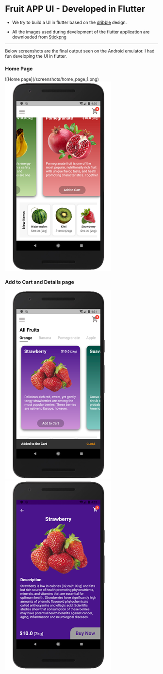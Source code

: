 # Fruit APP UI - Developed in Flutter

- We try to build a UI in flutter based on the [dribble](https://dribbble.com/shots/6439039-Fruit-App) design.

- All the images used during development of the flutter application are downloaded from [Stickpng](https://www.stickpng.com/)

---

Below screenshots are the final output seen on the Android emulator. I had fun developing the UI in flutter.

### Home Page


<div style="display:inline-block; margin-right: 30px; float:left;">![Home page](/screenshots/home_page_1.png)</div>

<div style="display:inline-block"><img src="https://raw.githubusercontent.com/codingbbq/fruit_app/master/screenshots/home_page_2.png" /></div>

### Add to Cart and Details page

<div style="display:inline-block; margin-right: 30px;"><img src="https://raw.githubusercontent.com/codingbbq/fruit_app/master/screenshots/add_to_cart.png" /></div>

<div style="display:inline-block"><img src="https://raw.githubusercontent.com/codingbbq/fruit_app/master/screenshots/details_page.png" /></div>